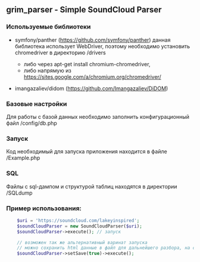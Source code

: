 ## grim_parser - Simple SoundCloud Parser

### Используемые библиотеки

* symfony/panther (https://github.com/symfony/panther)
данная библиотека использует WebDriver, поэтому необходимо установить сhromedriver в директорию /drivers
    * либо через apt-get install chromium-chromedriver, 
    * либо напрямую из https://sites.google.com/a/chromium.org/chromedriver/

* imangazaliev/didom (https://github.com/Imangazaliev/DiDOM)

### Базовые настройки

Для работы с базой данных необходимо заполнить конфигурационный файл /config/db.php

### Запуск 
Код необходимый для запуска приложения находится в файле /Example.php

### SQL
Файлы с sql-дампом и структурой таблиц находятся в директории /SQLdump

### Пример использования:
```php
	$uri = 'https://soundcloud.com/lakeyinspired';
	$soundCloudParser = new SoundCloudParser($uri);
	$soundCloudParser->execute(); // запуск

	// возможен так же альтернативный варинат запуска
	// можно сохранить html данные в файл для дальнейшего разбора, на случай ошибки
	$soundCloudParser->setSave(true)->execute();
```


